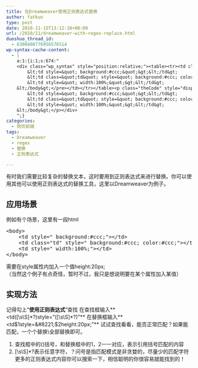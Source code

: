 ```yaml
---
title: 在Dreamweaver使用正则表达式替换
author: fatkun
type: post
date: 2010-11-15T13:12:18+00:00
url: /2010/11/dreamweaver-with-regex-replace.html
duoshuo_thread_id:
  - 6300408776956576514
wp-syntax-cache-content:
  - |
    a:1:{i:1;s:674:"
    <div class="wp_syntax" style="position:relative;"><table><tr><td class="code"><pre class="html" style="font-family:monospace;">&lt;body&gt;
    	&lt;td style=&quot; background:#ccc;&quot;&gt;&lt;/td&gt;
    	&lt;td class=&quot;td&quot; style=&quot; background:#ccc; color:#ccc;&quot;&gt;&lt;/td&gt;
    	&lt;td style=&quot; width:100%;&quot;&gt;&lt;/td&gt;
    &lt;/body&gt;</pre></td></tr></table><p class="theCode" style="display:none;">&lt;body&gt;
    	&lt;td style=&quot; background:#ccc;&quot;&gt;&lt;/td&gt;
    	&lt;td class=&quot;td&quot; style=&quot; background:#ccc; color:#ccc;&quot;&gt;&lt;/td&gt;
    	&lt;td style=&quot; width:100%;&quot;&gt;&lt;/td&gt;
    &lt;/body&gt;</p></div>
    ";}
categories:
  - 网页前端
tags:
  - Dreamweaver
  - regex
  - 替换
  - 正则表达式

---
```

有时我们需要比较复杂的替换文本，这时要用到正则表达式来进行替换。你可以使用其他可以使用正则表达式的替换工具，这里以Dreamweaver为例子。
## 应用场景

例如有个场景，这里有一段html
<pre escaped="true" lang="html">&lt;body&gt;
	&lt;td style=" background:#ccc;"&gt;&lt;/td&gt;
	&lt;td class="td" style=" background:#ccc; color:#ccc;"&gt;&lt;/td&gt;
	&lt;td style=" width:100%;"&gt;&lt;/td&gt;
&lt;/body&gt;</pre>
需要在style属性内加入一个值height:20px;  
（当然这个例子有点奇怪，暂时不过，我只是想说明要在某个属性加入某值）
## 实现方法

记得勾上“**使用正则表达式**”查找
在查找框输入**<td([\s\S]\*?)style=&#8221;([\s\S]\*?)&#8221;**
在替换框输入**<td$1style=&#8221;$2height:20px;&#8221;**
试试查找看看，能否正常匹配？如果能匹配，一个个替换\全部替换即可。
  1. 查找框中的()括号，和替换框中的$1，$2一一对应，表示引用括号匹配的内容
  2. [\s\S]*?表示任意字符，？问号是指匹配模式是非贪婪的，尽量少的匹配字符
更多的正则表达式内容你可以搜索一下，相信聪明的你很容易就能找到的！